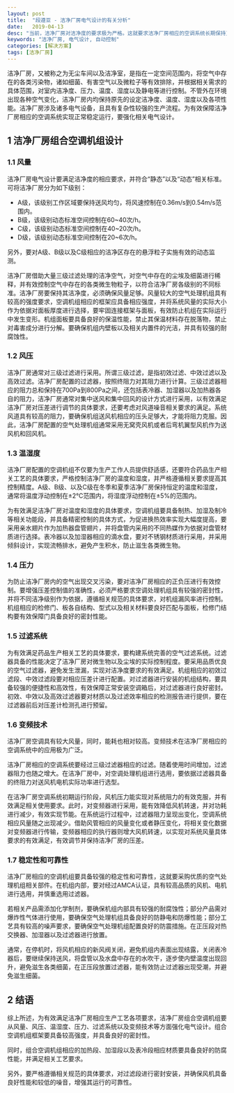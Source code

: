```yaml
---
layout: post
title:  "段遵亚 - 洁净厂房电气设计的有关分析"
date:   2019-04-13
desc: "当前，洁净厂房对洁净度的要求极为严格。这就要求洁净厂房相应的空调系统长期保持正常良好的运行状态。在洁净厂房电气设计中，组合空调机组占据着重要地位。洁净厂房要求组合空调机组具备较强的高效性和稳定性。对此，有必要深入考察洁净厂房的电气设计要求，对组合空调机组进行科学设计和合理利用。本文浅析了洁净厂房的概念，探究了洁净厂房组合空调机组设计，以期为洁净厂房电气设计提供借鉴。"
keywords: "洁净厂房, 电气设计, 自动控制"
categories: [解决方案]
tags: [洁净厂房]
---
```


洁净厂房，又被称之为无尘车间以及洁净室，是指在一定空间范围内，将空气中存在的各类污染物，诸如细菌、有害空气以及微粒子等有效排除，并根据相关需求的具体范围，对室内洁净度、压力、温度、湿度以及静电等进行控制。不管外在环境出现各种空气变化，洁净厂房内均保持原先的设定洁净度、温度、湿度以及各项性能。洁净厂房涉及诸多电气设备，且具有复杂性较强的生产流程。为有效保障洁净厂房相应的空调系统实现正常稳定运行，要强化相关电气设计。

## 1 洁净厂房组合空调机组设计

### 1.1 风量

洁净厂房电气设计要满足洁净度的相应要求，并符合“静态”以及“动态”相关标准。可将洁净厂房分为如下级别：

- A级，该级别工作区域要保持送风均匀，将风速控制在0.36m/s到0.54m/s范围内。
- B级，该级别动态标准空间控制在60~40次/h。
- C级，该级别动态标准空间控制在40~20次/h。
- D级，该级别动态标准空间控制在20~6次/h。

另外，要对A级、B级以及C级相应的洁净区存在的悬浮粒子实施有效的动态监测。

洁净厂房借助大量三级过滤处理的洁净空气，对空气中存在的尘埃及细菌进行稀释，并有效控制空气中存在的各类微生物粒子，以符合洁净厂房各级别的不同标准。洁净厂房要保持其洁净度，必须确保风量足够。风量较大的空气处理机组具有较高的强度要求，空调机组相应的框架应具备相应强度，并将系统风量的实际大小作为依据对面板厚度进行选择，要牢固连接框架与面板，有效防止机组在实际运行中发生变形。机组面板要具备良好的保温性能，禁止其保温材料存在脱落物，禁止对毒害成分进行分解。要确保机组内壁板以及相关内置件的光洁，并具有较强的耐腐蚀性。

### 1.2 风压

洁净厂房通常对三级过滤进行采用。所谓三级过滤，是指初效过滤、中效过滤以及高效过滤。洁净厂房配置的过滤器，按照终阻力对其阻力进行计算。三级过滤器相应的阻力总和保持在700Pa到800Pa之间，还包括表冷器、加湿器以及加热器各自的阻力，洁净厂房通常对集中送风和集中回风的设计方式进行采用，以有效满足洁净厂房对压差进行调节的具体要求，还要考虑对风道噪音相关要求的满足。系统风道具有较高的阻力，要确保机组送风机相应的压头足够大，才能将阻力克服。因此，洁净厂房配置的空气处理机组通常采用无窝壳风机或者后弯机翼型风机作为送风机和回风机。

### 1.3 温湿度

洁净厂房配置的空调机组不仅要为生产工作人员提供舒适感，还要符合药品生产相关工艺的具体要求，严格控制洁净厂房的温度和湿度，并严格遵循相关要求提高其控制精度。A级、B级、以及C级在冬季和夏季洁净厂房保持恒定的温度和湿度，通常将温度浮动控制在±2℃范围内，将湿度浮动控制在±5%的范围内。

为有效满足洁净厂房对温度和湿度的具体要求，空调机组要具备制热、加湿及制冷等相关功能段，并具备精密控制的具体方式，为促进换热效率实现大幅度提高，要采用亲水翅片作为加热器盘管翅片，并将盘管内采用的不同热媒作为依据对盘管材质进行选择。表冷器以及加湿器相应的滴水盘，要对不锈钢材质进行采用，并采用倾斜设计，实现流畅排水，避免产生积水，防止滋生各类微生物。

### 1.4 压力

为防止洁净厂房内的空气出现交叉污染，要对洁净厂房相应的正负压进行有效控制。要增强压差控制值的准确性，必须严格要求空调处理机组具有较强的密封性，并将不同洁净级别作为依据，遵循相关规范的具体要求，对机组漏风率进行控制。机组相应的检修门、板各自结构、型式以及相关材料要良好匹配与面板，检修门结构要有效保障门具备良好的密封性能。

### 1.5 过滤系统

为有效满足药品生产相关工艺的具体要求，要构建系统完善的空气过滤系统。过滤器具备的性能决定了洁净厂房对微生物以及尘埃的实际控制程度。要采用品质优良的空气过滤器，避免发生泄漏，实现对洁净度要求的有效满足。机组相应的初效过滤段、中效过滤段要对相应压差计进行配置。对过滤器进行安装的机组结构，要具备较强的便捷性和高效性，有效保障正常安装空调箱后，对过滤器进行良好密封。初效、中效以及高效过滤器要对材质以及过滤效率相应的检测报告进行提供，要在过滤器前后对压差计检测孔进行预留。

### 1.6 变频技术

洁净厂房空调具有较大风量，同时，能耗也相对较高。变频技术在洁净厂房相应的空调系统中的应用极为广泛。

洁净厂房相应的空调系统要经过三级过滤器相应的过滤。随着使用时间增加，过滤器阻力也随之增大。在洁净厂房中，对空调处理机组进行选用，要依据过滤器具备的终阻力对送风机电机实际功率进行选型。

在洁净厂房空调系统初期运行阶段，风机压力能实现对系统阻力的有效克服，并有效满足相关使用要求。此时，对变频器进行采用，能有效降低风机转速，并对功耗进行减少，有效实现节能。在系统运行过程中，过滤器阻力呈现出变化，空调系统相应风量随之出现减少。借助风管相应的风量变化或者静压变化，将相关变化数据对变频器进行传输，变频器相应的执行器则增大风机转速，以实现对系统风量具体要求的有效满足，有效调节并保持洁净厂房的压差。

### 1.7 稳定性和可靠性

洁净厂房相应的空调机组要具备较强的稳定性和可靠性，这就要采购优质的空气处理机组相关部件。在机组内部，要对经过AMCA认证，具有较高品质的风机、电机进行选用，并慎重选用过滤器。

若相关产品需添加化学制剂，要确保机组内部具有较强的耐腐蚀性；部分产品需对爆炸性气体进行使用，要确保空气处理机组具备良好的防静电和防爆性能；部分工艺具有较高的噪声要求，要确保空气处理机组配置良好的防震措施。在正压段对热交换器、加湿器以及过滤器进行放置。

通常，在停机时，将风机相应的新风阀关闭，避免机组内表面出现结露，关闭表冷器后，要继续保持送风，将盘管以及水盘中存在的水吹干，逐步使内壁温度出现回升，避免滋生各类细菌，在正压段放置过滤器，能有效防止过滤器出现受潮，并避免滋生细菌。

## 2 结语

综上所述，为有效满足洁净厂房相应生产工艺各项要求，洁净厂房组合空调机组要从风量、风压、温湿度、压力、过滤系统以及变频技术等方面强化电气设计。组合空调机组框架要具备较高强度，并具备良好的密封性。

同时，组合空调机组相应的加热段、加湿段以及表冷段相应材质要具备良好的防腐性能，并满足相关工艺要求。

另外，要严格遵循相关规范的具体要求，对过滤段进行密封安装，并确保风机具备良好性能和较低的噪音，增强其运行的可靠性。
